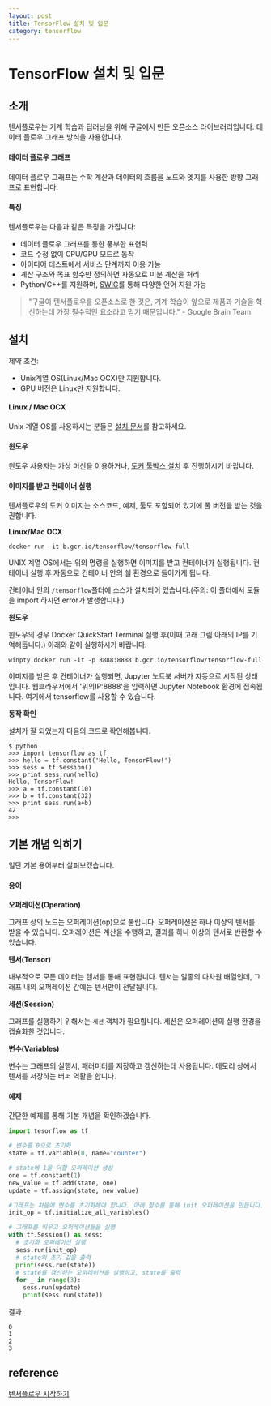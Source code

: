 ```yaml
---
layout: post
title: TensorFlow 설치 및 입문
category: tensorflow
---
```


# TensorFlow 설치 및 입문

## 소개

텐서플로우는 기계 학습과 딥러닝을 위해 구글에서 만든 오픈소스 라이브러리입니다. 데이터 플로우 그래프 방식을 사용합니다.

#### 데이터 플로우 그래프

데이터 플로우 그래프는 수학 계산과 데이터의 흐름을 노드와 엣지를 사용한 방향 그래프로 표현합니다.

#### 특징

텐서플로우는 다음과 같은 특징을 가집니다:

- 데이터 플로우 그래프를 통한 풍부한 표현력
- 코드 수정 없이 CPU/GPU 모드로 동작
- 아이디어 테스트에서 서비스 단계까지 이용 가능
- 계산 구조와 목표 함수만 정의하면 자동으로 미분 계산을 처리
- Python/C++를 지원하며, [SWIG](http://www.swig.org/)를 통해 다양한 언어 지원 가능

> "구글이 텐서플로우를 오픈소스로 한 것은, 기계 학습이 앞으로 제품과 기술을 혁신하는데 가장 필수적인 요소라고 믿기 때문입니다." - Google Brain Team

## 설치

제약 조건:

- Unix계열 OS(Linux/Mac OCX)만 지원합니다.
- GPU 버전은 Linux만 지원합니다.

#### Linux / Mac OCX

Unix 계열 OS를 사용하시는 분들은 [설치 문서](https://www.tensorflow.org/install/)를 참고하세요.

#### 윈도우

윈도우 사용자는 가상 머신을 이용하거나, [도커 툴박스 설치](https://docs.docker.com/docker-for-windows/) 후 진행하시기 바랍니다.

#### 이미지를 받고 컨테이너 실행

텐서플로우의 도커 이미지는 소스코드, 예제, 툴도 포함되어 있기에 풀 버전을 받는 것을 권합니다.

**Linux/Mac OCX**

```shell
docker run -it b.gcr.io/tensorflow/tensorflow-full
```

UNIX 계열 OS에서는 위의 명령을 실행하면 이미지를 받고 컨테이너가 실행됩니다. 컨테이너 실행 후 자동으로 컨테이너 안의 쉘 환경으로 들어가게 됩니다.

컨테이너 안의 `/tensorflow`폴더에 소스가 설치되어 있습니다.(주의: 이 폴더에서 모듈을 import 하시면 error가 발생합니다.)

**윈도우**

윈도우의 경우 Docker QuickStart Terminal 실행 후(이때 고래 그림 아래의 IP를 기억해둡니다.) 아래와 같이 실행하시기 바랍니다.

```shell
winpty docker run -it -p 8888:8888 b.gcr.io/tensorflow/tensorflow-full
```

이미지를 받은 후 컨테이너가 실행되면, Jupyter 노트북 서버가 자동으로 시작된 상태입니다. 웹브라우저에서 '위의IP:8888'을 입력하면 Jupyter Notebook 환경에 접속됩니다. 여기에서 tensorflow를 사용할 수 있습니다.

**동작 확인**

설치가 잘 되었는지 다음의 코드로 확인해봅니다.

```shell
$ python
>>> import tensorflow as tf
>>> hello = tf.constant('Hello, TensorFlow!')
>>> sess = tf.Session()
>>> print sess.run(hello)
Hello, TensorFlow!
>>> a = tf.constant(10)
>>> b = tf.constant(32)
>>> print sess.run(a+b)
42
>>>
```

## 기본 개념 익히기

일단 기본 용어부터 살펴보겠습니다.

#### 용어

**오퍼레이션(Operation)**

그래프 상의 노드는 오퍼레이션(op)으로 불립니다. 오퍼레이션은 하나 이상의 텐서를 받을 수 있습니다. 오퍼레이션은 계산을 수행하고, 결과를 하나 이상의 텐서로 반환할 수 있습니다.

**텐서(Tensor)**

내부적으로 모든 데이터는 텐서를 통해 표현됩니다. 텐서는 일종의 다차원 배열인데, 그래프 내의 오퍼레이션 간에는 텐서만이 전달됩니다.

**세션(Session)**

그래프를 실행하기 위해서는 `세션` 객체가 필요합니다. 세션은 오퍼레이션의 실행 환경을 캡슐화한 것입니다.

**변수(Variables)**

변수는 그래프의 실행시, 패러미터를 저장하고 갱신하는데 사용됩니다. 메모리 상에서 텐서를 저장하는 버퍼 역활을 합니다.

#### 예제

간단한 예제를 통해 기본 개념을 확인하겠습니다.

```python
import tesorflow as tf

# 변수를 0으로 초기화
state = tf.variable(0, name="counter")

# state에 1을 더할 오퍼레이션 생성
one = tf.constant(1)
new_value = tf.add(state, one)
update = tf.assign(state, new_value)

#그래프는 처음에 변수를 초기화해야 합니다. 아래 함수를 통해 init 오퍼레이션을 만듭니다.
init_op = tf.initialize_all_variables()

# 그래프를 띄우고 오퍼레이션들을 실행
with tf.Session() as sess:
  # 초기화 오퍼레이션 실행
  sess.run(init_op)
  # state의 초기 값을 출력
  print(sess.run(state))
  # state를 갱신하는 오퍼레이션을 실행하고, state를 출력
  for _ in range(3):
    sess.run(update)
    print(sess.run(state))
```

결과

```
0
1
2
3
```

## reference

[텐서플로우 시작하기](https://gist.github.com/haje01/202ac276bace4b25dd3f)

